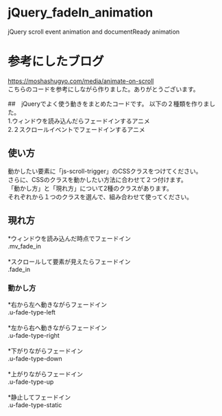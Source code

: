 # jQuery_fadeIn_animation
jQuery scroll event animation and documentReady animation

# 参考にしたブログ
https://moshashugyo.com/media/animate-on-scroll<br>
こちらのコードを参考にしながら作りました。ありがとうございます。<br>

##　jQueryでよく使う動きをまとめたコードです。
以下の２種類を作りました。<br>
1.ウィンドウを読み込んだらフェードインするアニメ<br>
2.２スクロールイベントでフェードインするアニメ<br>

## 使い方
動かしたい要素に「js-scroll-trigger」のCSSクラスをつけてください。<br>
さらに、CSSのクラスを動かしたい方法に合わせて２つ付けます。<br>
「動かし方」と「現れ方」について2種のクラスがあります。<br>
それぞれから１つのクラスを選んで、組み合わせて使ってください。<br>

## 現れ方
*ウィンドウを読み込んだ時点でフェードイン<br>
.mv_fade_in<br>
<br>
*スクロールして要素が見えたらフェードイン<br>
.fade_in<br>

### 動かし方
*右から左へ動きながらフェードイン<br>
.u-fade-type-left<br>
<br>
*左から右へ動きながらフェードイン<br>
.u-fade-type-right<br>
<br>
*下がりながらフェードイン<br>
.u-fade-type-down<br>
<br>
*上がりながらフェードイン<br>
.u-fade-type-up<br>
<br>
*静止してフェードイン<br>
.u-fade-type-static<br>